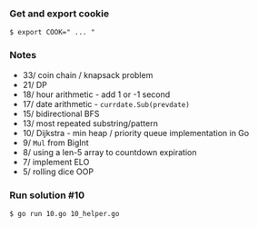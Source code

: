 ### __Get and export cookie__

`$ export COOK=" ... "`

### __Notes__
- 33/ coin chain / knapsack problem
- 21/ DP
- 18/ hour arithmetic - add 1 or -1 second
- 17/ date arithmetic - `currdate.Sub(prevdate)` 
- 15/ bidirectional BFS
- 13/ most repeated substring/pattern
- 10/ Dijkstra - min heap / priority queue implementation in Go
- 9/ `Mul` from BigInt
- 8/ using a len-5 array to countdown expiration
- 7/ implement ELO
- 5/ rolling dice OOP

### __Run solution #10__

`$ go run 10.go 10_helper.go`
